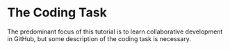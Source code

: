 # The Coding Task

The predominant focus of this tutorial is to learn collaborative development in GitHub, but some description of the coding task is necessary.  
